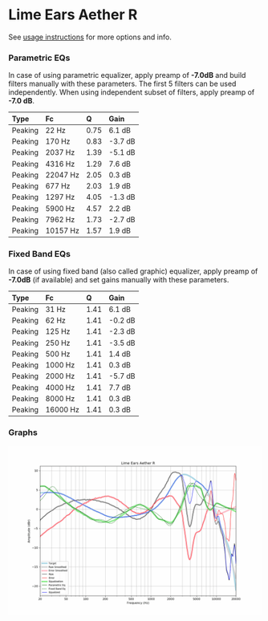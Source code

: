 # Lime Ears Aether R
See [usage instructions](https://github.com/jaakkopasanen/AutoEq#usage) for more options and info.

### Parametric EQs
In case of using parametric equalizer, apply preamp of **-7.0dB** and build filters manually
with these parameters. The first 5 filters can be used independently.
When using independent subset of filters, apply preamp of **-7.0 dB**.

| Type    | Fc       |    Q | Gain    |
|:--------|:---------|:-----|:--------|
| Peaking | 22 Hz    | 0.75 | 6.1 dB  |
| Peaking | 170 Hz   | 0.83 | -3.7 dB |
| Peaking | 2037 Hz  | 1.39 | -5.1 dB |
| Peaking | 4316 Hz  | 1.29 | 7.6 dB  |
| Peaking | 22047 Hz | 2.05 | 0.3 dB  |
| Peaking | 677 Hz   | 2.03 | 1.9 dB  |
| Peaking | 1297 Hz  | 4.05 | -1.3 dB |
| Peaking | 5900 Hz  | 4.57 | 2.2 dB  |
| Peaking | 7962 Hz  | 1.73 | -2.7 dB |
| Peaking | 10157 Hz | 1.57 | 1.9 dB  |

### Fixed Band EQs
In case of using fixed band (also called graphic) equalizer, apply preamp of **-7.0dB**
(if available) and set gains manually with these parameters.

| Type    | Fc       |    Q | Gain    |
|:--------|:---------|:-----|:--------|
| Peaking | 31 Hz    | 1.41 | 6.1 dB  |
| Peaking | 62 Hz    | 1.41 | -0.2 dB |
| Peaking | 125 Hz   | 1.41 | -2.3 dB |
| Peaking | 250 Hz   | 1.41 | -3.5 dB |
| Peaking | 500 Hz   | 1.41 | 1.4 dB  |
| Peaking | 1000 Hz  | 1.41 | 0.3 dB  |
| Peaking | 2000 Hz  | 1.41 | -5.7 dB |
| Peaking | 4000 Hz  | 1.41 | 7.7 dB  |
| Peaking | 8000 Hz  | 1.41 | 0.3 dB  |
| Peaking | 16000 Hz | 1.41 | 0.3 dB  |

### Graphs
![](./Lime%20Ears%20Aether%20R.png)